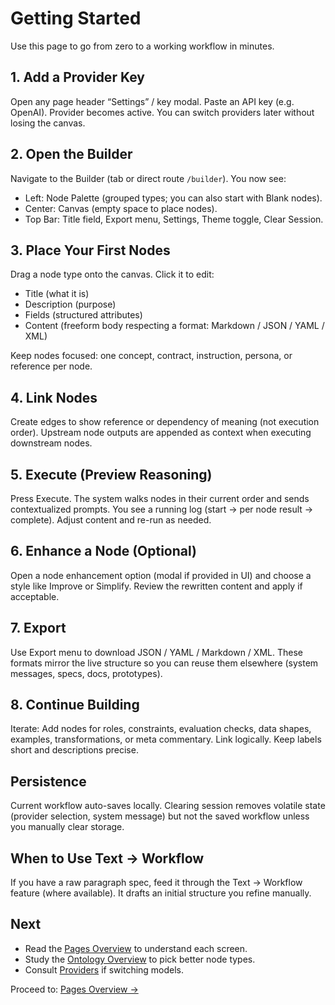 # Getting Started

Use this page to go from zero to a working workflow in minutes.

## 1. Add a Provider Key
Open any page header “Settings” / key modal. Paste an API key (e.g. OpenAI). Provider becomes active. You can switch providers later without losing the canvas.

## 2. Open the Builder
Navigate to the Builder (tab or direct route `/builder`). You now see:
- Left: Node Palette (grouped types; you can also start with Blank nodes).
- Center: Canvas (empty space to place nodes).
- Top Bar: Title field, Export menu, Settings, Theme toggle, Clear Session.

## 3. Place Your First Nodes
Drag a node type onto the canvas. Click it to edit:
- Title (what it is)
- Description (purpose)
- Fields (structured attributes)
- Content (freeform body respecting a format: Markdown / JSON / YAML / XML)

Keep nodes focused: one concept, contract, instruction, persona, or reference per node.

## 4. Link Nodes
Create edges to show reference or dependency of meaning (not execution order). Upstream node outputs are appended as context when executing downstream nodes.

## 5. Execute (Preview Reasoning)
Press Execute. The system walks nodes in their current order and sends contextualized prompts. You see a running log (start → per node result → complete). Adjust content and re-run as needed.

## 6. Enhance a Node (Optional)
Open a node enhancement option (modal if provided in UI) and choose a style like Improve or Simplify. Review the rewritten content and apply if acceptable.

## 7. Export
Use Export menu to download JSON / YAML / Markdown / XML. These formats mirror the live structure so you can reuse them elsewhere (system messages, specs, docs, prototypes).

## 8. Continue Building
Iterate: Add nodes for roles, constraints, evaluation checks, data shapes, examples, transformations, or meta commentary. Link logically. Keep labels short and descriptions precise.

## Persistence
Current workflow auto-saves locally. Clearing session removes volatile state (provider selection, system message) but not the saved workflow unless you manually clear storage.

## When to Use Text → Workflow
If you have a raw paragraph spec, feed it through the Text → Workflow feature (where available). It drafts an initial structure you refine manually.

## Next
- Read the [Pages Overview](pages/overview.md) to understand each screen.
- Study the [Ontology Overview](ontology/overview.md) to pick better node types.
- Consult [Providers](providers.md) if switching models.

Proceed to: [Pages Overview →](pages/overview.md)
